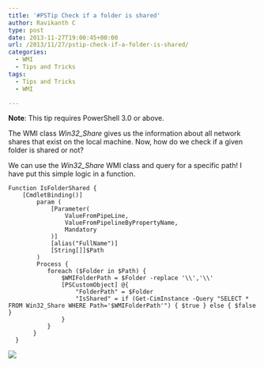 ```yaml
---
title: '#PSTip Check if a folder is shared'
author: Ravikanth C
type: post
date: 2013-11-27T19:00:45+00:00
url: /2013/11/27/pstip-check-if-a-folder-is-shared/
categories:
  - WMI
  - Tips and Tricks
tags:
  - Tips and Tricks
  - WMI

---
```

**Note**: This tip requires PowerShell 3.0 or above.

The WMI class _Win32_Share_ gives us the information about all network shares that exist on the local machine. Now, how do we check if a given folder is shared or not?

We can use the _Win32_Share_ WMI class and query for a specific path! I have put this simple logic in a function.


    Function IsFolderShared {
        [CmdletBinding()]
            param (
                [Parameter(
                    ValueFromPipeLine,
                    ValueFromPipelineByPropertyName,
                    Mandatory
                )]
                [alias("FullName")]
                [String[]]$Path
            )
            Process {
               foreach ($Folder in $Path) {
                   $WMIFolderPath = $Folder -replace '\\','\\'
                   [PSCustomObject] @{
                       "FolderPath" = $Folder
                       "IsShared" = if (Get-CimInstance -Query "SELECT * FROM Win32_Share WHERE Path='$WMIFolderPath'") { $true } else { $false }
                   }
               }
           }
      }
![](/images/isshared.png)

